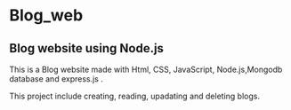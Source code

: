 # Blog_web
## Blog website using Node.js
This is a Blog website made with Html, CSS, JavaScript, Node.js,Mongodb database and express.js .

This project include creating, reading, upadating and deleting blogs.
